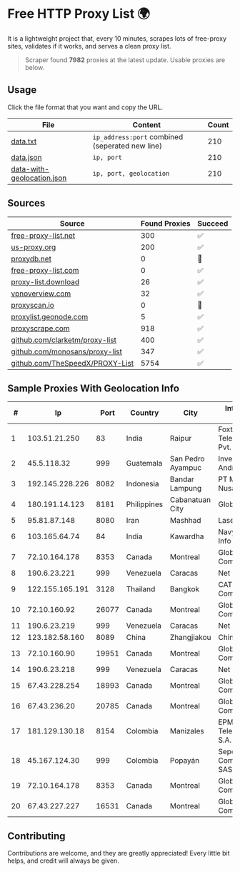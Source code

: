 
# Free HTTP Proxy List 🌍

It is a lightweight project that, every 10 minutes, scrapes lots of free-proxy sites, validates if it works, and serves a clean proxy list.


> Scraper found **7982** proxies at the latest update. Usable proxies are below.

## Usage

Click the file format that you want and copy the URL.


|File|Content|Count|
|----|-------|-----|
|[data.txt](https://raw.githubusercontent.com/themiralay/Proxy-List-World/master/data.txt)|`ip_address:port` combined (seperated new line)|210|
|[data.json](https://raw.githubusercontent.com/themiralay/Proxy-List-World/master/data.json)|`ip, port`|210|
|[data-with-geolocation.json](https://raw.githubusercontent.com/themiralay/Proxy-List-World/master/data-with-geolocation.json)|`ip, port, geolocation`|210|

## Sources

|Source|Found Proxies|Succeed|
|------|-------------|-------|
|[free-proxy-list.net](https://free-proxy-list.net)|300|✅|
|[us-proxy.org](https://www.us-proxy.org)|200|✅|
|[proxydb.net](http://proxydb.net)|0|🚫|
|[free-proxy-list.com](https://free-proxy-list.com/?page=&port=&type%5B%5D=http&type%5B%5D=https&up_time=0&search=Search)|0|✅|
|[proxy-list.download](https://www.proxy-list.download/HTTP)|26|✅|
|[vpnoverview.com](https://vpnoverview.com/privacy/anonymous-browsing/free-proxy-servers)|32|✅|
|[proxyscan.io](https://www.proxyscan.io)|0|🚫|
|[proxylist.geonode.com](https://proxylist.geonode.com/api/proxy-list?limit=300&page=1&sort_by=lastChecked&sort_type=desc&protocols=http,https)|5|✅|
|[proxyscrape.com](https://api.proxyscrape.com/v2/?request=displayproxies&protocol=http&timeout=10000&country=all&ssl=all&anonymity=all)|918|✅|
|[github.com/clarketm/proxy-list](https://raw.githubusercontent.com/clarketm/proxy-list/master/proxy-list-raw.txt)|400|✅|
|[github.com/monosans/proxy-list](https://raw.githubusercontent.com/monosans/proxy-list/main/proxies/http.txt)|347|✅|
|[github.com/TheSpeedX/PROXY-List](https://raw.githubusercontent.com/TheSpeedX/PROXY-List/master/http.txt)|5754|✅|


## Sample Proxies With Geolocation Info

|#|Ip|Port|Country|City|Internet Service Provider|
|-|--|----|-------|----|-------------------------|
|1|103.51.21.250|83|India|Raipur|Foxtel Telecommunications Pvt. Ltd.|
|2|45.5.118.32|999|Guatemala|San Pedro Ayampuc|Inversiones Grajeda Andrade S.A|
|3|192.145.228.226|8082|Indonesia|Bandar Lampung|PT Mandala Lintas Nusa|
|4|180.191.14.123|8181|Philippines|Cabanatuan City|Globe Telecom|
|5|95.81.87.148|8080|Iran|Mashhad|Laser Company Ltd|
|6|103.165.64.74|84|India|Kawardha|Navyug Networks Info Private Limited|
|7|72.10.164.178|8353|Canada|Montreal|GloboTech Communications|
|8|190.6.23.221|999|Venezuela|Caracas|Net Uno|
|9|122.155.165.191|3128|Thailand|Bangkok|CAT Telecom Public Company Limited|
|10|72.10.160.92|26077|Canada|Montreal|GloboTech Communications|
|11|190.6.23.219|999|Venezuela|Caracas|Net Uno|
|12|123.182.58.160|8089|China|Zhangjiakou|China Telecom|
|13|72.10.160.90|19951|Canada|Montreal|GloboTech Communications|
|14|190.6.23.218|999|Venezuela|Caracas|Net Uno|
|15|67.43.228.254|18993|Canada|Montreal|GloboTech Communications|
|16|67.43.236.20|20785|Canada|Montreal|GloboTech Communications|
|17|181.129.130.18|8154|Colombia|Manizales|EPM Telecomunicaciones S.A. E.S.P.|
|18|45.167.124.30|999|Colombia|Popayán|Sepcom Comunicaciones SAS|
|19|72.10.164.178|8353|Canada|Montreal|GloboTech Communications|
|20|67.43.227.227|16531|Canada|Montreal|GloboTech Communications|



## Contributing

Contributions are welcome, and they are greatly appreciated! Every
little bit helps, and credit will always be given.

